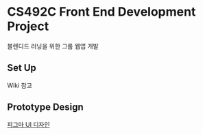 # CS492C Front End Development Project

블렌디드 러닝을 위한 그룹 웹앱 개발

## Set Up
Wiki 참고


## Prototype Design
[피그마 UI 디자인](https://www.figma.com/file/Y4GVrTepriDoMHRtV1giG8/Frontend-Project-Design-Proposal-Draft?node-id=11%3A347])
